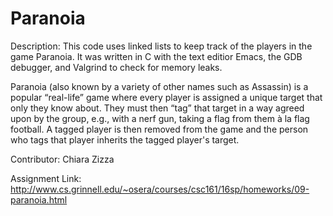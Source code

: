 # Paranoia

Description:
This code uses linked lists to keep track of the players in the game Paranoia. It was written in C with the text editior Emacs, the GDB debugger, and Valgrind to check for memory leaks.

Paranoia (also known by a variety of other names such as Assassin) is a popular “real-life” game where every player is assigned a unique target that only they know about. They must then “tag” that target in a way agreed upon by the group, e.g., with a nerf gun, taking a flag from them à la flag football. A tagged player is then removed from the game and the person who tags that player inherits the tagged player's target.

Contributor: Chiara Zizza

Assignment Link: http://www.cs.grinnell.edu/~osera/courses/csc161/16sp/homeworks/09-paranoia.html
